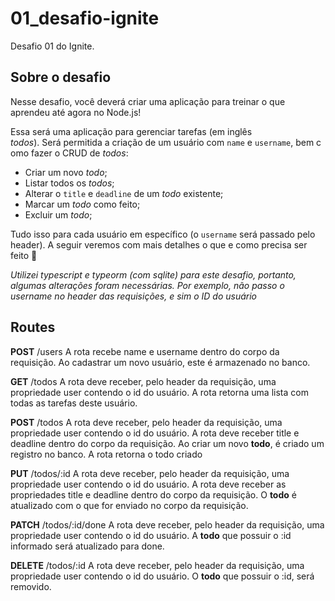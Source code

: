 # 01_desafio-ignite
Desafio 01 do Ignite.

## Sobre o desafio
Nesse desafio, você deverá criar uma aplicação para treinar o que aprendeu até agora no Node.js!

Essa será uma aplicação para gerenciar tarefas (em inglês *todos*). Será permitida a criação de um usuário com `name` e `username`, bem como fazer o CRUD de *todos*:

- Criar um novo *todo*;
- Listar todos os *todos*;
- Alterar o `title` e `deadline` de um *todo* existente;
- Marcar um *todo* como feito;
- Excluir um *todo*;

Tudo isso para cada usuário em específico (o `username` será passado pelo header). A seguir veremos com mais detalhes o que e como precisa ser feito 🚀

*Utilizei typescript e typeorm (com sqlite) para este desafio, portanto, algumas alterações foram necessárias. Por exemplo, não passo o username no header das requisições, e sim o ID do usuário*

## Routes

**POST** /users
A rota recebe name e username dentro do corpo da requisição. Ao cadastrar um novo usuário, este é armazenado no banco.

**GET** /todos
A rota deve receber, pelo header da requisição, uma propriedade user contendo o id do usuário.
A rota retorna uma lista com todas as tarefas deste usuário.

**POST** /todos
A rota deve receber, pelo header da requisição, uma propriedade user contendo o id do usuário.
A rota deve receber title e deadline dentro do corpo da requisição.
Ao criar um novo **todo**, é criado um registro no banco.
A rota retorna o todo criado

**PUT** /todos/:id
A rota deve receber, pelo header da requisição, uma propriedade user contendo o id do usuário.
A rota deve receber as propriedades title e deadline dentro do corpo da requisição.
O **todo** é atualizado com o que for enviado no corpo da requisição.

**PATCH** /todos/:id/done
A rota deve receber, pelo header da requisição, uma propriedade user contendo o id do usuário.
A **todo** que possuir o :id informado será atualizado para done.

**DELETE** /todos/:id
A rota deve receber, pelo header da requisição, uma propriedade user contendo o id do usuário.
O **todo** que possuir o :id, será removido.
